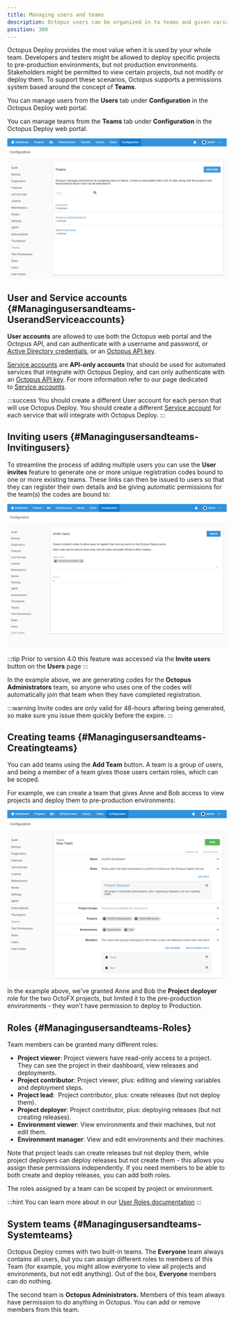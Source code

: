 ```yaml
---
title: Managing users and teams
description: Octopus users can be organized in to teams and given various permissions via roles based security.  Teams can be further restricted to specific projects, environments and more.
position: 300
---
```


Octopus Deploy provides the most value when it is used by your whole team. Developers and testers might be allowed to deploy specific projects to pre-production environments, but not production environments. Stakeholders might be permitted to view certain projects, but not modify or deploy them. To support these scenarios, Octopus supports a permissions system based around the concept of **Teams**.

You can manage users from the **Users** tab under **Configuration** in the Octopus Deploy web portal.

You can manage teams from the **Teams** tab under **Configuration** in the Octopus Deploy web portal.

![](teams.png "width=500")

## User and Service accounts {#Managingusersandteams-UserandServiceaccounts}

**User accounts** are allowed to use both the Octopus web portal and the Octopus API, and can authenticate with a username and password, or [Active Directory credentials](/docs/administration/authentication-providers/active-directory-authentication.md), or an [Octopus API key](/docs/how-to/how-to-create-an-api-key.md).

[Service accounts](/docs/administration/managing-users-and-teams/service-accounts.md) are **API-only accounts** that should be used for automated services that integrate with Octopus Deploy, and can only authenticate with an [Octopus API key](/docs/how-to/how-to-create-an-api-key.md). For more information refer to our page dedicated to [Service accounts](/docs/administration/managing-users-and-teams/service-accounts.md).

:::success
You should create a different User account for each person that will use Octopus Deploy. You should create a different [Service account](/docs/administration/managing-users-and-teams/service-accounts.md) for each service that will integrate with Octopus Deploy.
:::

## Inviting users {#Managingusersandteams-Invitingusers}

To streamline the process of adding multiple users you can use the **User invites** feature to generate one or more unique registration codes bound to one or more existing teams. These links can then be issued to users so that they can register their own details and be giving automatic permissions for the team(s) the codes are bound to:

![](user-invites.png "width=500")

:::tip
Prior to version 4.0 this feature was accessed via the **Invite users** button on the **Users** page
:::

In the example above, we are generating codes for the **Octopus Administrators** team, so anyone who uses one of the codes will automatically join that team when they have completed registration.

:::warning
Invite codes are only valid for 48-hours aftering being generated, so make sure you issue them quickly before the expire.
:::

## Creating teams {#Managingusersandteams-Creatingteams}

You can add teams using the **Add Team** button. A team is a group of users, and being a member of a team gives those users certain roles, which can be scoped.

For example, we can create a team that gives Anne and Bob access to view projects and deploy them to pre-production environments:

![](teams-create-new.png "width=500")

In the example above, we've granted Anne and Bob the **Project deployer** role for the two OctoFX projects, but limited it to the pre-production environments - they won't have permission to deploy to Production.

## Roles {#Managingusersandteams-Roles}

Team members can be granted many different roles:

- **Project viewer**:
  Project viewers have read-only access to a project. They can see the project in their dashboard, view releases and deployments.
- **Project contributor**:
  Project viewer, plus: editing and viewing variables and deployment steps.
- **Project lead**: 
  Project contributor, plus: create releases (but not deploy them).
- **Project deployer**: 
  Project contributor, plus: deploying releases (but not creating releases).
- **Environment viewer**:
  View environments and their machines, but not edit them.
- **Environment manager**:
  View and edit environments and their machines.

Note that project leads can create releases but not deploy them, while project deployers can deploy releases but not create them - this allows you assign these permissions independently. If you need members to be able to both create and deploy releases, you can add both roles.

The roles assigned by a team can be scoped by project or environment.

:::hint
You can learn more about in our [User Roles documentation](/docs/administration/managing-users-and-teams/user-roles.md)
:::

## System teams {#Managingusersandteams-Systemteams}

Octopus Deploy comes with two built-in teams. The **Everyone** team always contains all users, but you can assign different roles to members of this Team (for example, you might allow everyone to view all projects and environments, but not edit anything). Out of the box, **Everyone** members can do nothing.

The second team is **Octopus Administrators.** Members of this team always have permission to do anything in Octopus. You can add or remove members from this team.
